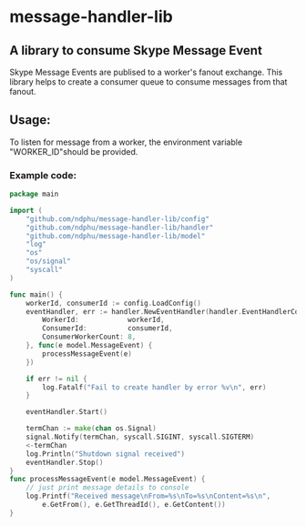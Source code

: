# message-handler-lib

## A library to consume Skype Message Event
Skype Message Events are publised to a worker's fanout exchange. This library helps to create a consumer queue to consume messages from that fanout.

## Usage:
To listen for message from a worker, the environment variable "WORKER_ID"should be provided.

### Example code:
```go
package main

import (
	"github.com/ndphu/message-handler-lib/config"
	"github.com/ndphu/message-handler-lib/handler"
	"github.com/ndphu/message-handler-lib/model"
	"log"
	"os"
	"os/signal"
	"syscall"
)

func main() {
	workerId, consumerId := config.LoadConfig()
	eventHandler, err := handler.NewEventHandler(handler.EventHandlerConfig{
		WorkerId:            workerId,
		ConsumerId:          consumerId,
		ConsumerWorkerCount: 8,
	}, func(e model.MessageEvent) {
		processMessageEvent(e)
	})

	if err != nil {
		log.Fatalf("Fail to create handler by error %v\n", err)
	}

	eventHandler.Start()

	termChan := make(chan os.Signal)
	signal.Notify(termChan, syscall.SIGINT, syscall.SIGTERM)
	<-termChan
	log.Println("Shutdown signal received")
	eventHandler.Stop()
}
func processMessageEvent(e model.MessageEvent) {
	// just print message details to console
	log.Printf("Received message\nFrom=%s\nTo=%s\nContent=%s\n",
		e.GetFrom(), e.GetThreadId(), e.GetContent())
}
```
